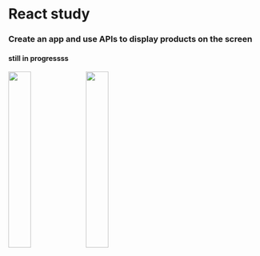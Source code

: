 # React study

### Create an app and use APIs to display products on the screen

#### still in progressss

<img src="./imgs/01.PNG" width="30%" height="auto" />
<img src="./imgs/02.PNG" width="30%" height="auto" />

